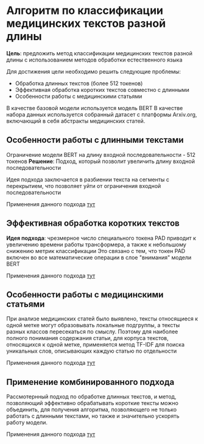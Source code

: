 # Алгоритм по классификации медицинских текстов разной длины

**Цель**: предложить метод классификации медицинских текстов разной длины с использованием методов обработки естественного языка

Для достижения цели необходимо решить следующие проблемы:

- Обработка длинных текстов (более 512 токенов)
- Эффективная обработка коротких текстов совместно с длинными
- Особенности работы с медицинскими статьями

В качестве базовой модели используется модель BERT
В качестве набора данных используется собранный датасет с платформы Arxiv.org, включающий в себя абстракты медицинских статей. 

## Особенности работы с длинными текстами

  Ограничение модели BERT на длину входной последовательности - 512 токенов
  **Решение**: Подход, который позволит увеличить длину входной последовательности

  Идея подхода заключается в разбиении текста на сегменты с перекрытием, что позволяет уйти от ограничения входной последовательности

  Применения данного подхода [тут](https://github.com/Marakya/thesis/blob/main/usage/Сегментация.ipynb)
  
## Эффективная обработка коротких текстов

  **Идея подхода**: чрезмерное число специального токена PAD приводит к увеличению времени работы трансформера, а также к небольшому снижению метрик классификации
  Это связано с тем, что токен PAD включен во все математические операции в слое "внимания" модели BERT

  Применения данного подхода [тут](https://github.com/Marakya/thesis/blob/main/usage/Оптимизиция.ipynb)

## Особенности работы с медицинскими статьями

  При анализе медицинских статей было выявлено, тексты относящиеся к одной метке могут образовывать локальные подгруппы, а тексты разных классов пересекаться по смыслу.
  Поэтому для наиболее полного понимания содержания статьи, для корпуса текстов, относящихся к одной метке, применяется метод TF-IDF для поиска уникальных слов, описывающих каждую статью по отдельности

  Применения данного подхода [тут](https://github.com/Marakya/thesis/blob/main/usage/Ключевые_слова_tf_idf.ipynb)

## Применение комбинированного подхода

  Рассмотернный подход по обработке длинных текстов, и метод, позволяющий эффективно обрабатывать короткие тексты можно объединить, для получения алгоритма, позволяющего не только работать с длинными текстами, но также и значительно ускорять работу модели.

  Применения данного подхода [тут](https://github.com/Marakya/thesis/blob/main/usage/Применение.ipynb)


  

  

